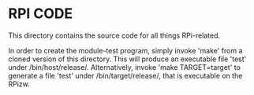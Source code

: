 # RPI CODE
This directory contains the source code for all things RPi-related.

In order to create the module-test program, simply invoke 'make' from a cloned version of this directory. This will produce an executable file 'test' under /bin/host/release/. Alternatively, invoke 'make TARGET=target' to generate a file 'test' under /bin/target/release/, that is executable on the RPizw.
